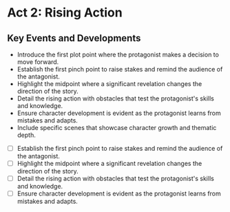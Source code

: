 # Act 2: Rising Action
## Key Events and Developments
- Introduce the first plot point where the protagonist makes a decision to move forward.
- Establish the first pinch point to raise stakes and remind the audience of the antagonist.
- Highlight the midpoint where a significant revelation changes the direction of the story.
- Detail the rising action with obstacles that test the protagonist's skills and knowledge.
- Ensure character development is evident as the protagonist learns from mistakes and adapts.
- Include specific scenes that showcase character growth and thematic depth.
- [ ] Establish the first pinch point to raise stakes and remind the audience of the antagonist.
- [ ] Highlight the midpoint where a significant revelation changes the direction of the story.
- [ ] Detail the rising action with obstacles that test the protagonist's skills and knowledge.
- [ ] Ensure character development is evident as the protagonist learns from mistakes and adapts.
